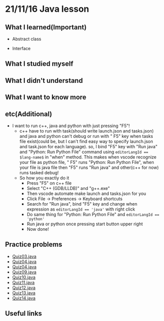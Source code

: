 # 21/11/16 Java lesson

## What I learned(Important)

* Abstract class

* Interface

## What I studied myself

## What I didn't understand

## What I want to know more

## etc(Additional)

* I want to run c++, java and python with just pressing "F5"!
    * c++ have to run with task(should write launch.json and tasks.json) and java and python can't debug or run with "
      F5" key when tasks file exist(could be, but I can't find easy way to specify launch.json and task.json for each
      language). so, I bind "F5" key with "Run java" and "Python: Run Python File" command
      using `editorLangId == $lang-name$` in "when" method. This makes when vscode recognize your file as python file, "
      F5" runs "Python: Run Python File", when your file is java file then "F5" runs "Run java" and other(c++ for now)
      runs tasked debug!
    * So how you exactly do it
        * Press "F5" on c++ file
        * Select "C++ (GDB/LLDB)" and "g++.exe"
        * Then vscode automate make launch and tasks.json for you
        * Click File -> Preferences -> Keyboard shortcuts
        * Search for "Run java", bind "F5" key and change when expression as `editorLangId == 'java'` with right click
        * Do same thing for "Python: Run Python File" and `editorLangId == 'python'`
        * Run java or python once pressing start button upper right
        * Now done!

## Practice problems

* [Quiz03.java](Quiz03.java)
* [Quiz04.java](Quiz04.java)
* [Quiz04.java](Quiz04.java)
* [Quiz09.java](Quiz09.java)
* [Quiz10.java](Quiz10.java)
* [Quiz11.java](Quiz11.java)
* [Quiz12.java](Quiz12.java)
* [Quiz13.java](Quiz13.java)
* [Quiz14.java](Quiz14.java)

## Useful links

